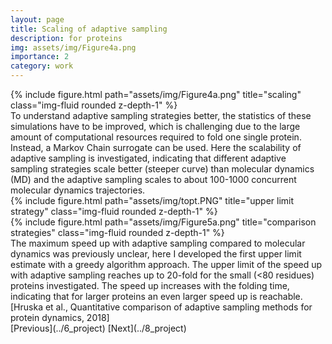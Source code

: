 ```yaml
---
layout: page
title: Scaling of adaptive sampling
description: for proteins
img: assets/img/Figure4a.png
importance: 2
category: work
---
```

<div class="row justify-content-sm-center">
    <div class="col-sm-5 mt-3 mt-md-0">
        {% include figure.html path="assets/img/Figure4a.png" title="scaling" class="img-fluid rounded z-depth-1" %}
    </div>

</div>
To understand adaptive sampling strategies better, the statistics of these simulations have to be improved, which is challenging due to the large amount of computational resources required to fold one single protein. Instead, a Markov Chain surrogate can be used. Here the scalability of adaptive sampling is investigated, indicating that different adaptive sampling strategies scale better (steeper curve) than molecular dynamics (MD) and the adaptive sampling scales to about 100-1000 concurrent molecular dynamics trajectories.

<div class="row justify-content-sm-center">
    <div class="col-sm-5 mt-3 mt-md-0">
        {% include figure.html path="assets/img/topt.PNG" title="upper limit strategy" class="img-fluid rounded z-depth-1" %}
    </div>
    <div class="col-sm-5 mt-3 mt-md-0">
        {% include figure.html path="assets/img/Figure5a.png" title="comparison strategies" class="img-fluid rounded z-depth-1" %}
    </div>
</div>
The maximum speed up with adaptive sampling compared to molecular dynamics was previously unclear, here I developed the first upper limit estimate with a greedy algorithm approach. The upper limit of the speed up with adaptive sampling reaches up to 20-fold for the small (<80 residues) proteins investigated. The speed up increases with the folding time, indicating that for larger proteins an even larger speed up is reachable. 
<div class="caption">
    [Hruska et al., Quantitative comparison of adaptive sampling methods for protein dynamics, 2018] 
</div>
[Previous](../6_project)  [Next](../8_project)
